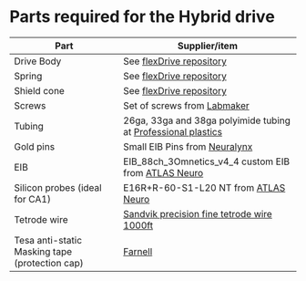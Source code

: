 # Parts required for the Hybrid drive 

| **Part** | **Supplier/item** |
| -------- | ----------------- |
Drive Body | See [flexDrive repository](https://github.com/open-ephys/flexDrive/tree/master/Drive%20Body) |
Spring     | See [flexDrive repository](https://github.com/open-ephys/flexDrive/tree/master/Spring) |
Shield cone| See [flexDrive repository](https://github.com/open-ephys/flexDrive/tree/master/Shield%20Cap) | 
Screws     | Set of screws from [Labmaker](https://www.labmaker.org/products/set-of-srews?_pos=3&_sid=ce0c2ca8d&_ss=r) |
Tubing     | 26ga, 33ga and 38ga polyimide tubing at [Professional plastics](https://www.professionalplastics.com/POLYIMIDETUBINGMEDICALWIREPROBE)    |
Gold pins  | Small EIB Pins from [Neuralynx](https://neuralynx.com/hardware/small-eib-pins)  |
EIB        | EIB_88ch_3Omnetics_v4_4 custom EIB from [ATLAS Neuro](https://www.atlasneuro.com/) |
Silicon probes (ideal for CA1) | E16R+R-60-S1-L20 NT from [ATLAS Neuro](https://www.atlasneuro.com/) |
Tetrode wire | [Sandvik precision fine tetrode wire 1000ft](https://www.amazon.com/Sandvik-Precision-Fine-Tetrode-Feet/dp/B0062MNUG6)|
Tesa anti-static Masking tape (protection cap) | [Farnell](https://no.farnell.com/tesa/51408-00007-00/masking-tape-pi-film-33m-x-12mm/dp/1775817?ost=TESA+51408-00007-00)  |


